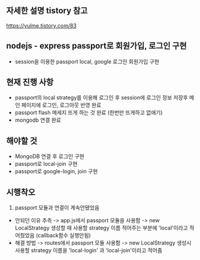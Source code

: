 ## 자세한 설명 tistory 참고
https://yulme.tistory.com/83

## nodejs - express passport로 회원가입, 로그인 구현
- session을 이용한 passport local, google 로그인 회원가입 구현

## 현재 진행 사항
- passport의 local strategy를 이용해 로그인 후 session에 로그인 정보 저장후 메인 페이지에 로그인, 로그아웃 반영 완료
- passport flash 메세지 뜨게 하는 것 완료 (한번만 뜨게하고 없애기)
- mongodb 연결 완료


## 해야할 것
- MongoDB 연결 후 로그인 구현
- passport로 local-join 구현
- passport로 google-login, join 구현

## 시행착오
1. passport 모듈과 연결이 계속안됐었음 
- 안되던 이유 추측 
    -> app.js에서 passport 모듈을 사용함
    -> new LocalStrategy 생성할 때 사용할 strategy 이름 적어주는 부분에 'local'이라고 적어줬었음 (callback함수 실행안됨)
- 해결 방법
    -> routes에서 passport 모듈 사용함
    -> new LocalStrategy 생성시 사용할 strategy 이름을 'local-login' 과 'local-join'이라고 적어줌